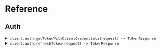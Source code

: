 # Reference
## Auth
<details><summary><code>client.auth.getTokenWithClientCredentials(request) -> TokenResponse</code></summary>
<dl>
<dd>

#### 🔌 Usage

<dl>
<dd>

<dl>
<dd>

```java
client.auth().getTokenWithClientCredentials(
    GetTokenRequest
        .builder()
        .xApiKey("X-Api-Key")
        .clientId("client_id")
        .clientSecret("client_secret")
        .audience("https://api.example.com")
        .grantType("client_credentials")
        .scope("scope")
        .build()
);
```
</dd>
</dl>
</dd>
</dl>

#### ⚙️ Parameters

<dl>
<dd>

<dl>
<dd>

**xApiKey:** `String` 
    
</dd>
</dl>

<dl>
<dd>

**clientId:** `String` 
    
</dd>
</dl>

<dl>
<dd>

**clientSecret:** `String` 
    
</dd>
</dl>

<dl>
<dd>

**audience:** `String` 
    
</dd>
</dl>

<dl>
<dd>

**grantType:** `String` 
    
</dd>
</dl>

<dl>
<dd>

**scope:** `Optional<String>` 
    
</dd>
</dl>
</dd>
</dl>


</dd>
</dl>
</details>

<details><summary><code>client.auth.refreshToken(request) -> TokenResponse</code></summary>
<dl>
<dd>

#### 🔌 Usage

<dl>
<dd>

<dl>
<dd>

```java
client.auth().refreshToken(
    RefreshTokenRequest
        .builder()
        .xApiKey("X-Api-Key")
        .clientId("client_id")
        .clientSecret("client_secret")
        .refreshToken("refresh_token")
        .audience("https://api.example.com")
        .grantType("refresh_token")
        .scope("scope")
        .build()
);
```
</dd>
</dl>
</dd>
</dl>

#### ⚙️ Parameters

<dl>
<dd>

<dl>
<dd>

**xApiKey:** `String` 
    
</dd>
</dl>

<dl>
<dd>

**clientId:** `String` 
    
</dd>
</dl>

<dl>
<dd>

**clientSecret:** `String` 
    
</dd>
</dl>

<dl>
<dd>

**refreshToken:** `String` 
    
</dd>
</dl>

<dl>
<dd>

**audience:** `String` 
    
</dd>
</dl>

<dl>
<dd>

**grantType:** `String` 
    
</dd>
</dl>

<dl>
<dd>

**scope:** `Optional<String>` 
    
</dd>
</dl>
</dd>
</dl>


</dd>
</dl>
</details>
